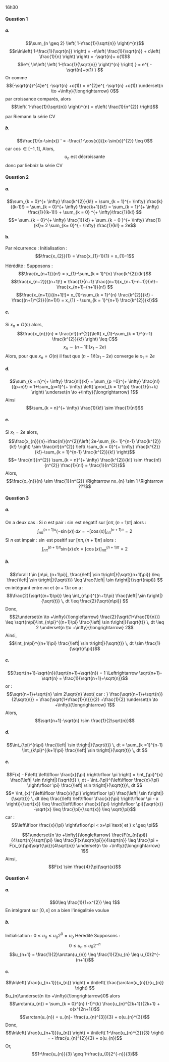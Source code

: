 16h30

#### Question 1
##### a.
$$\sum_{n \geq 2} \left( 1-\frac{1}{\sqrt{n}} \right)^{n}$$
$$n\ln\left( 1-\frac{1}{\sqrt{n}} \right) = -n\left( \frac{1}{\sqrt{n}}  + o\left( \frac{1}{n} \right) \right) = -\sqrt{n}+ o(1)$$
$$e^{ \ln\left( \left( 1-\frac{1}{\sqrt{n}} \right)^{n} \right) } = e^{ -\sqrt{n}+o(1) } $$
Or comme 
$$(-\sqrt{n})^{4}e^{ -\sqrt{n} +o(1)} = n^{2}e^{ -\sqrt{n} +o(1)} \underset{n \to +\infty}{\longrightarrow} 0$$
par croissance comparés, alors 
$$\left( 1-\frac{1}{\sqrt{n}} \right)^{n} = o\left( \frac{1}{n^{2}} \right)$$

par Riemann la série CV
##### b.
$$\frac{1}{x-\sin(x)} ' = -\frac{1-\cos(x)}{(x-\sin(x))^{2}} \leq 0$$
car $\cos \in [-1, 1]$,
Alors, 
$$u_{n} \text{ est décroissante}$$
donc par liebniz la série CV

#### Question 2
##### a.
$$\sum_{k = 0}^{+ \infty} \frac{k^{2}}{k!} = \sum_{k = 1}^{+ \infty} \frac{k}{(k-1)!} = \sum_{k = 0}^{+ \infty} \frac{k+1}{k!} = \sum_{k = 1}^{+ \infty} \frac{1}{(k-1)!} + \sum_{k = 0} ^{+ \infty}\frac{1}{k!} $$
$$= \sum_{k = 0}^{+ \infty} \frac{1}{k!} + \sum_{k = 0 }^{+ \infty} \frac{1}{k!}= 2 \sum_{k=  0}^{+ \infty} \frac{1}{k!} = 2e$$

#### b.
Par récurrence :
Initialisation : 
$$\frac{x_{2}}{1} = \frac{x_{1}-1}{1} = x_{1}-1$$

Hérédité : 
Supposons : 
$$\frac{x_{n+1}}{n!} = x_{1}-\sum_{k = 1}^{n} \frac{k^{2}}{k!}$$
$$\frac{x_{n+2}}{(n+1)!} =  \frac{1}{n+1} \frac{(n+1)(x_{n+1}-n+1)}{n!}= \frac{x_{n+1}-(n+1)}{n!} $$
$$\frac{x_{n+1}}{(n+1)!}= x_{1}-\sum_{k = 1}^{n} \frac{k^{2}}{k!} - \frac{(n+1)^{2}}{(n+1)!} = x_{1} - \sum_{k = 1}^{n+1} \frac{k^{2}}{k!}$$

##### c.
Si $x_{n} = O(n)$ alors, 
$$\frac{x_{n}}{n} = \frac{n!}{n^{2}}\left( x_{1}-\sum_{k = 1}^{n-1} \frac{k^{2}}{k!} \right) \leq C$$
$$x_{n} \sim (n-1)! (x_{1}-2e)$$
Alors, pour que $x_{n} = O(n)$ il faut que $(n-1)!(x_{1}-2e)$ converge ie $x_{1}=2e$

##### d.
$$\sum_{k = n}^{+ \infty} \frac{n!}{k!} = \sum_{p =0}^{+ \infty} \frac{n!}{(p+n)!} = 1+\sum_{p=1}^{+ \infty} \left( \prod_{k = 1}^{p} \frac{1}{n+k} \right) \underset{n \to +\infty}{\longrightarrow} 1$$
Ainsi
$$\sum_{k = n}^{+ \infty} \frac{1}{k!} \sim \frac{1}{n!}$$

##### e.
Si $x_{1} = 2e$ alors, 
$$\frac{x_{n}}{n}=\frac{n!}{n^{2}}\left( 2e-\sum_{k= 1}^{n-1} \frac{k^{2}}{k!} \right) \sim \frac{n!}{n^{2}} \left( \sum_{k = 0}^{+ \infty} \frac{k^{2}}{k!}-\sum_{k = 1}^{n-1} \frac{k^{2}}{k!} \right)$$
$$= \frac{n!}{n^{2}} \sum_{k = n}^{+ \infty} \frac{k^{2}}{k!} \sim \frac{n!}{n^{2}} \frac{1}{n!} = \frac{1}{n^{2}}$$
Alors, 
$$\frac{x_{n}}{n} \sim \frac{1}{n^{2}} \Rightarrow nx_{n} \sim 1 \Rightarrow ???$$

#### Question 3
##### a.
On a deux cas : 
Si $n$ est pair : $\sin$ est négatif sur $[n\pi, (n+1)\pi]$ alors :
$$\int_{n\pi}^{(n+1)\pi} (-\sin(x)) \, dx = -[\cos(x)]_{n\pi}^{(n+1)\pi} = 2 $$
Si $n$ est impair : $\sin$ est positif sur $[n\pi, (n+1)\pi]$ alors :
$$\int_{n\pi}^{(n+1)\pi} \sin(x) \, dx = [\cos(x)]_{n\pi}^{(n+1)\pi} = 2 $$

##### b.
$$\forall t \in [n\pi, (n+1\pi)], \frac{\left| \sin t\right|}{\sqrt{(n+1)\pi}} \leq \frac{\left| \sin t\right|}{\sqrt{t}} \leq \frac{\left| \sin t\right|}{\sqrt{n\pi}} $$
en intégrant entre $n\pi$ et $(n+1)\pi$ on a : 
$$\frac{2}{\sqrt{(n+1)\pi}} \leq \int_{n\pi}^{(n+1)\pi} \frac{\left| \sin t\right|}{\sqrt{t}} \, dt \leq \frac{2}{\sqrt{n\pi}} $$
Donc, 
$$2\underset{n \to +\infty}{\longleftarrow} \frac{2}{\sqrt{1+\frac{1}{n}}} \leq \sqrt{n\pi}\int_{n\pi}^{(n+1)\pi} \frac{\left| \sin t\right|}{\sqrt{t}} \, dt \leq 2 \underset{n \to +\infty}{\longrightarrow} 2$$
Ainsi, 
$$\int_{n\pi}^{(n+1)\pi} \frac{\left| \sin t\right|}{\sqrt{t}} \, dt \sim \frac{1}{\sqrt{n\pi}}$$

##### c.
$$(\sqrt{n+1}-\sqrt{n})(\sqrt{n+1}+\sqrt{n}) = 1 \Leftrightarrow \sqrt{n+1}-\sqrt{n} = \frac{1}{\sqrt{n+1}+\sqrt{n}}$$
or : 
$$\sqrt{n+1}+\sqrt{n} \sim 2\sqrt{n} \text{ car : } \frac{\sqrt{n+1}+\sqrt{n}}{2\sqrt{n}} = \frac{\sqrt{1+\frac{1}{n}}}{2} +\frac{1}{2} \underset{n \to +\infty}{\longrightarrow} 1$$
Alors, 
$$\sqrt{n+1}-\sqrt{n} \sim \frac{1}{2\sqrt{n}}$$

##### d.
$$\int_{\pi}^{n\pi} \frac{\left| \sin t\right|}{\sqrt{t}} \, dt = \sum_{k =1}^{n-1} \int_{k\pi}^{(k+1)\pi} \frac{\left| \sin t\right|}{\sqrt{t}} \, dt $$

##### e.
$$F(x) - F\left( \left\lfloor \frac{x}{\pi} \right\rfloor \pi \right) = \int_{\pi}^{x} \frac{\left| \sin t\right|}{\sqrt{t}} \, dt - \int_{\pi}^{\left\lfloor \frac{x}{\pi} \right\rfloor \pi} \frac{\left| \sin t\right|}{\sqrt{t}}\, dt  $$
$$= \int_{x}^{\left\lfloor \frac{x}{\pi} \right\rfloor \pi} \frac{\left| \sin t\right|}{\sqrt{t}} \, dt \leq \frac{\left( \left\lfloor \frac{x}{\pi} \right\rfloor \pi - x \right)}{\sqrt{x}}  \leq \frac{\left\lfloor \frac{x}{\pi} \right\rfloor \pi}{\sqrt{x}} -\sqrt{x} \leq \frac{\pi}{\sqrt{x}} \leq \sqrt{\pi}$$
car : 
$$\left\lfloor \frac{x}{\pi} \right\rfloor\pi < x+\pi  \text{ et } x \geq \pi$$

$$1\underset{n \to +\infty}{\longleftarrow}  \frac{F(x_{n}\pi)}{4\sqrt{n}}\sqrt{\pi} \leq \frac{F(x)\sqrt{\pi}}{4\sqrt{n}} \leq \frac{\pi + F(x_{n}\pi)\sqrt{\pi}}{4\sqrt{n}} \underset{n \to +\infty}{\longrightarrow} 1$$
Ainsi, 
$$F(x) \sim \frac{4}{\pi}\sqrt{x}$$



#### Question 4
##### a.
$$0\leq \frac{1}{1+x^{2}} \leq 1$$
En intégrant sur $[0, x]$ on a bien l'inégalitée voulue

##### b.
Initialisation : 
$0 \leq u_{0} \leq u_{0} 2^{0} = u_{0}$
Hérédité
Supposons : 
$$0 \leq u_{n} \leq u_{0} 2^{-n}$$
$$u_{n+1} =  \frac{1}{2}\arctan(u_{n}) \leq \frac{1}{2}u_{n} \leq u_{0}2^{-(n+1)}$$
#### c.
$$\ln\left( \frac{u_{n+1}}{u_{n}} \right) = \ln\left( \frac{\arctan(u_{n})}{u_{n}} \right) $$
$u_{n}\underset{n \to +\infty}{\longrightarrow}0$ alors 
$$\arctan(u_{n}) = \sum_{k = 0}^{n} (-1)^{k} \frac{u_{n}^{2k+1}}{2k+1} + o(x^{2n+1})$$
$$\arctan(u_{n}) = u_{n}- \frac{u_{n}^{3}}{3} + o(u_{n}^{3})$$
Donc, 
$$\ln\left( \frac{u_{n+1}}{u_{n}} \right) = \ln\left( 1-\frac{u_{n}^{2}}{3} \right) = - \frac{u_{n}^{2}}{3} + o(u_{n})$$
Or, 
$$1-\frac{u_{n}}{3} \geq 1-\frac{u_{0}2^{-n}}{3}$$
